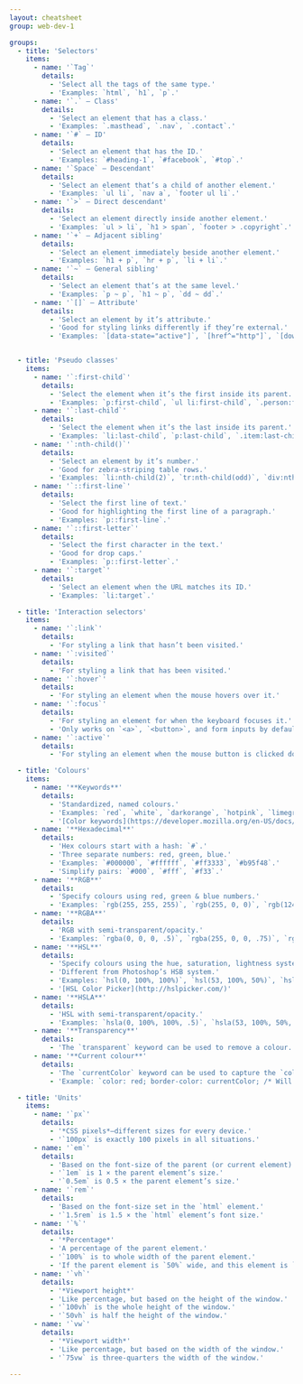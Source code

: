 ```yaml
---
layout: cheatsheet
group: web-dev-1

groups:
  - title: 'Selectors'
    items:
      - name: '`Tag`'
        details:
          - 'Select all the tags of the same type.'
          - 'Examples: `html`, `h1`, `p`.'
      - name: '`.` — Class'
        details:
          - 'Select an element that has a class.'
          - 'Examples: `.masthead`, `.nav`, `.contact`.'
      - name: '`#` — ID'
        details:
          - 'Select an element that has the ID.'
          - 'Examples: `#heading-1`, `#facebook`, `#top`.'
      - name: '`Space` — Descendant'
        details:
          - 'Select an element that’s a child of another element.'
          - 'Examples: `ul li`, `nav a`, `footer ul li`.'
      - name: '`>` — Direct descendant'
        details:
          - 'Select an element directly inside another element.'
          - 'Examples: `ul > li`, `h1 > span`, `footer > .copyright`.'
      - name: '`+` — Adjacent sibling'
        details:
          - 'Select an element immediately beside another element.'
          - 'Examples: `h1 + p`, `hr + p`, `li + li`.'
      - name: '`~` — General sibling'
        details:
          - 'Select an element that’s at the same level.'
          - 'Examples: `p ~ p`, `h1 ~ p`, `dd ~ dd`.'
      - name: '`[]` — Attribute'
        details:
          - 'Select an element by it’s attribute.'
          - 'Good for styling links differently if they’re external.'
          - 'Examples: `[data-state="active"]`, `[href^="http"]`, `[download]`.'


  - title: 'Pseudo classes'
    items:
      - name: '`:first-child`'
        details:
          - 'Select the element when it’s the first inside its parent.'
          - 'Examples: `p:first-child`, `ul li:first-child`, `.person:first-child`.'
      - name: '`:last-child`'
        details:
          - 'Select the element when it’s the last inside its parent.'
          - 'Examples: `li:last-child`, `p:last-child`, `.item:last-child`.'
      - name: '`:nth-child()`'
        details:
          - 'Select an element by it’s number.'
          - 'Good for zebra-striping table rows.'
          - 'Examples: `li:nth-child(2)`, `tr:nth-child(odd)`, `div:nth-child(5n)`.'
      - name: '`::first-line`'
        details:
          - 'Select the first line of text.'
          - 'Good for highlighting the first line of a paragraph.'
          - 'Examples: `p::first-line`.'
      - name: '`::first-letter`'
        details:
          - 'Select the first character in the text.'
          - 'Good for drop caps.'
          - 'Examples: `p::first-letter`.'
      - name: '`:target`'
        details:
          - 'Select an element when the URL matches its ID.'
          - 'Examples: `li:target`.'

  - title: 'Interaction selectors'
    items:
      - name: '`:link`'
        details:
          - 'For styling a link that hasn’t been visited.'
      - name: '`:visited`'
        details:
          - 'For styling a link that has been visited.'
      - name: '`:hover`'
        details:
          - 'For styling an element when the mouse hovers over it.'
      - name: '`:focus`'
        details:
          - 'For styling an element for when the keyboard focuses it.'
          - 'Only works on `<a>`, `<button>`, and form inputs by default.'
      - name: '`:active`'
        details:
          - 'For styling an element when the mouse button is clicked down on it.'

  - title: 'Colours'
    items:
      - name: '**Keywords**'
        details:
          - 'Standardized, named colours.'
          - 'Examples: `red`, `white`, `darkorange`, `hotpink`, `limegreen`.'
          - '[Color keywords](https://developer.mozilla.org/en-US/docs/Web/CSS/color_value#Color_keywords).'
      - name: '**Hexadecimal**'
        details:
          - 'Hex colours start with a hash: `#`.'
          - 'Three separate numbers: red, green, blue.'
          - 'Examples: `#000000`, `#ffffff`, `#ff3333`, `#b95f48`.'
          - 'Simplify pairs: `#000`, `#fff`, `#f33`.'
      - name: '**RGB**'
        details:
          - 'Specify colours using red, green & blue numbers.'
          - 'Examples: `rgb(255, 255, 255)`, `rgb(255, 0, 0)`, `rgb(124, 65, 99)`.'
      - name: '**RGBA**'
        details:
          - 'RGB with semi-transparent/opacity.'
          - 'Examples: `rgba(0, 0, 0, .5)`, `rgba(255, 0, 0, .75)`, `rgba(124, 65, 99, .8)`.'
      - name: '**HSL**'
        details:
          - 'Specify colours using the hue, saturation, lightness system.'
          - 'Different from Photoshop’s HSB system.'
          - 'Examples: `hsl(0, 100%, 100%)`, `hsl(53, 100%, 50%)`, `hsl(167, 38%, 59%)`.'
          - '[HSL Color Picker](http://hslpicker.com/)'
      - name: '**HSLA**'
        details:
          - 'HSL with semi-transparent/opacity.'
          - 'Examples: `hsla(0, 100%, 100%, .5)`, `hsla(53, 100%, 50%, .7)`, `hsla(167, 38%, 59%, .3)`.'
      - name: '**Transparency**'
        details:
          - 'The `transparent` keyword can be used to remove a colour.'
      - name: '**Current colour**'
        details:
          - 'The `currentColor` keyword can be used to capture the `color` of the same element.'
          - 'Example: `color: red; border-color: currentColor; /* Will be red */`'

  - title: 'Units'
    items:
      - name: '`px`'
        details:
          - '*CSS pixels*—different sizes for every device.'
          - '`100px` is exactly 100 pixels in all situations.'
      - name: '`em`'
        details:
          - 'Based on the font-size of the parent (or current element).'
          - '`1em` is 1 × the parent element’s size.'
          - '`0.5em` is 0.5 × the parent element’s size.'
      - name: '`rem`'
        details:
          - 'Based on the font-size set in the `html` element.'
          - '`1.5rem` is 1.5 × the `html` element’s font size.'
      - name: '`%`'
        details:
          - '*Percentage*'
          - 'A percentage of the parent element.'
          - '`100%` is to whole width of the parent element.'
          - 'If the parent element is `50%` wide, and this element is `50%` wide, then it only takes up `25%` of the original grand parent element.'
      - name: '`vh`'
        details:
          - '*Viewport height*'
          - 'Like percentage, but based on the height of the window.'
          - '`100vh` is the whole height of the window.'
          - '`50vh` is half the height of the window.'
      - name: '`vw`'
        details:
          - '*Viewport width*'
          - 'Like percentage, but based on the width of the window.'
          - '`75vw` is three-quarters the width of the window.'

---
```

